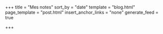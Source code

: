 +++
title = "Mes notes"
sort_by = "date"
template = "blog.html"
page_template = "post.html"
insert_anchor_links = "none"
generate_feed = true

+++